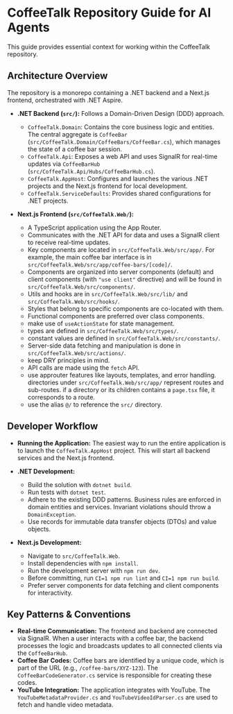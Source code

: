 # CoffeeTalk Repository Guide for AI Agents

This guide provides essential context for working within the CoffeeTalk repository.

## Architecture Overview

The repository is a monorepo containing a .NET backend and a Next.js frontend, orchestrated with .NET Aspire.

- **.NET Backend (`src/`):** Follows a Domain-Driven Design (DDD) approach.

  - `CoffeeTalk.Domain`: Contains the core business logic and entities. The central aggregate is `CoffeeBar` (`src/CoffeeTalk.Domain/CoffeeBars/CoffeeBar.cs`), which manages the state of a coffee bar session.
  - `CoffeeTalk.Api`: Exposes a web API and uses SignalR for real-time updates via `CoffeeBarHub` (`src/CoffeeTalk.Api/Hubs/CoffeeBarHub.cs`).
  - `CoffeeTalk.AppHost`: Configures and launches the various .NET projects and the Next.js frontend for local development.
  - `CoffeeTalk.ServiceDefaults`: Provides shared configurations for .NET projects.

- **Next.js Frontend (`src/CoffeeTalk.Web/`):**
  - A TypeScript application using the App Router.
  - Communicates with the .NET API for data and uses a SignalR client to receive real-time updates.
  - Key components are located in `src/CoffeeTalk.Web/src/app/`. For example, the main coffee bar interface is in `src/CoffeeTalk.Web/src/app/coffee-bars/[code]/`.
  - Components are organized into server components (default) and client components (with `"use client"` directive) and will be found in `src/CoffeeTalk.Web/src/components/`.
  - Utils and hooks are in `src/CoffeeTalk.Web/src/lib/` and `src/CoffeeTalk.Web/src/hooks/`.
  - Styles that belong to specific components are co-located with them.
  - Functional components are preferred over class components.
  - make use of `useActionState` for state management.
  - types are defined in `src/CoffeeTalk.Web/src/types/`.
  - constant values are defined in `src/CoffeeTalk.Web/src/constants/`.
  - Server-side data fetching and manipulation is done in `src/CoffeeTalk.Web/src/actions/`.
  - keep DRY principles in mind.
  - API calls are made using the `fetch` API.
  - use approuter features like layouts, templates, and error handling. directories under `src/CoffeeTalk.Web/src/app/` represent routes and sub-routes. if a directory or its children contains a `page.tsx` file, it corresponds to a route.
  - use the alias `@/` to reference the `src/` directory.

## Developer Workflow

- **Running the Application:** The easiest way to run the entire application is to launch the `CoffeeTalk.AppHost` project. This will start all backend services and the Next.js frontend.

- **.NET Development:**

  - Build the solution with `dotnet build`.
  - Run tests with `dotnet test`.
  - Adhere to the existing DDD patterns. Business rules are enforced in domain entities and services. Invariant violations should throw a `DomainException`.
  - Use records for immutable data transfer objects (DTOs) and value objects.

- **Next.js Development:**
  - Navigate to `src/CoffeeTalk.Web`.
  - Install dependencies with `npm install`.
  - Run the development server with `npm run dev`.
  - Before committing, run `CI=1 npm run lint` and `CI=1 npm run build`.
  - Prefer server components for data fetching and client components for interactivity.

## Key Patterns & Conventions

- **Real-time Communication:** The frontend and backend are connected via SignalR. When a user interacts with a coffee bar, the backend processes the logic and broadcasts updates to all connected clients via the `CoffeeBarHub`.
- **Coffee Bar Codes:** Coffee bars are identified by a unique code, which is part of the URL (e.g., `/coffee-bars/XYZ-123`). The `CoffeeBarCodeGenerator.cs` service is responsible for creating these codes.
- **YouTube Integration:** The application integrates with YouTube. The `YouTubeMetadataProvider.cs` and `YouTubeVideoIdParser.cs` are used to fetch and handle video metadata.
